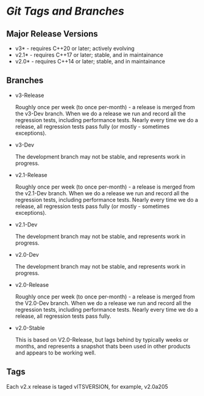 # **_Git Tags and Branches_**

## Major Release Versions

- v3\* - requires C++20 or later; actively evolving
- v2.1\* - requires C++17 or later; stable, and in maintainance
- v2.0\* - requires C++14 or later; stable, and in maintainance

## Branches</h3>

- v3-Release

  Roughly once per week (to once per-month) - a release is merged from the v3-Dev branch. When we do a release
  we run and record all the regression tests, including performance tests. Nearly every time we do a release, all regression tests pass fully (or mostly - sometimes exceptions).

- v3-Dev

  The development branch may not be stable, and represents work in progress.

- v2.1-Release

  Roughly once per week (to once per-month) - a release is merged from the v2.1-Dev branch. When we do a release
  we run and record all the regression tests, including performance tests. Nearly every time we do a release, all regression tests pass fully (or mostly - sometimes exceptions).

- v2.1-Dev

  The development branch may not be stable, and represents work in progress.

- v2.0-Dev

  The development branch may not be stable, and represents work in progress.

- v2.0-Release

  Roughly once per week (to once per-month) - a release is merged from the V2.0-Dev branch. When we do a release we run and record all the regression tests, including performance tests. Nearly every time we do a release, all regression tests pass fully.

- v2.0-Stable

  This is based on V2.0-Release, but lags behind by typically weeks or months, and represents a snapshot thats been used in other products
  and appears to be working well.

## Tags

Each v2.x release is taged vITSVERSION, for example, v2.0a205
